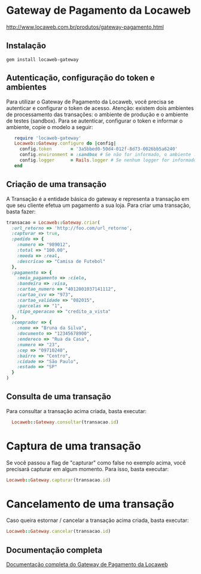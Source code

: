 # Gateway de Pagamento da Locaweb

http://www.locaweb.com.br/produtos/gateway-pagamento.html

## Instalação

    gem install locaweb-gateway

## Autenticação, configuração do token e ambientes

Para utilizar o Gateway de Pagamento da Locaweb, você precisa se autenticar e configurar o token de acesso.
Atenção: existem dois ambientes de processamento das transações: o ambiente de produção e o ambiente de testes (sandbox).
Para se autenticar, configurar o token e informar o ambiente, copie o modelo a seguir:

```ruby
   require 'locaweb-gateway'
   Locaweb::Gateway.configure do |config|
     config.token       = '3a5bbed0-50d4-012f-8d73-0026bb5a6240'
     config.environment = :sandbox # Se não for informado, o ambiente :production é o default e será utilizado
     config.logger      = Rails.logger # Se nenhum logger for informado, nada será logado
   end
```

## Criação de uma transação

A Transação é a entidade básica do gateway e representa a transação em que seu cliente efetua um pagamento a sua loja. Para criar uma transação, basta fazer:

```ruby
transacao = Locaweb::Gateway.criar(
  :url_retorno => 'http://foo.com/url_retorno',
  :capturar => true,
  :pedido => {
    :numero => "989012",
    :total => "100.00",
    :moeda => :real,
    :descricao => "Camisa de Futebol"
  },
  :pagamento => {
    :meio_pagamento => :cielo,
    :bandeira => :visa,
    :cartao_numero => "4012001037141112",
    :cartao_cvv => "973",
    :cartao_validade => "082015",
    :parcelas => "1",
    :tipo_operacao => "credito_a_vista"
  },
  :comprador => {
    :nome => "Bruna da Silva",
    :documento => "12345678900",
    :endereco => "Rua da Casa",
    :numero => "23",
    :cep => "09710240",
    :bairro => "Centro",
    :cidade => "São Paulo",
    :estado => "SP"
  }
)
```

## Consulta de uma transação

Para consultar a transação acima criada, basta executar:

```ruby
  Locaweb::Gateway.consultar(transacao.id)
```

# Captura de uma transação

Se você passou a flag de "capturar" como false no exemplo acima, você precisará capturar em algum momento. Para isso, basta executar:

```ruby
Locaweb::Gateway.capturar(transacao.id)
```

# Cancelamento de uma transação

Caso queira estornar / cancelar a transação acima criada, basta executar:

```ruby
Locaweb::Gateway.cancelar(transacao.id)
```

## Documentação completa

[Documentação completa do Gateway de Pagamento da Locaweb](http://docs.gatewaylocaweb.com.br)
